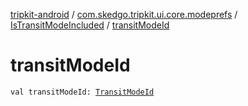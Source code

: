 [tripkit-android](../../index.md) / [com.skedgo.tripkit.ui.core.modeprefs](../index.md) / [IsTransitModeIncluded](index.md) / [transitModeId](./transit-mode-id.md)

# transitModeId

`val transitModeId: `[`TransitModeId`](../-transit-mode-id.md)